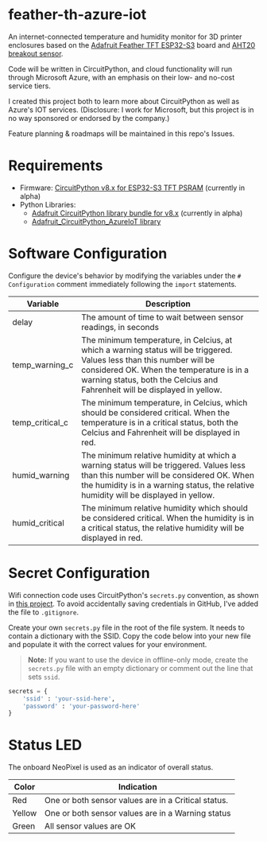 # feather-th-azure-iot
 An internet-connected temperature and humidity monitor for 3D printer enclosures based on the [Adafruit Feather TFT ESP32-S3](https://www.adafruit.com/product/5483) board and [AHT20 breakout sensor](https://www.adafruit.com/product/4566). 
 
 Code will be written in CircuitPython, and cloud functionality will run through Microsoft Azure, with an emphasis on their low- and no-cost service tiers.

I created this project both to learn more about CircuitPython as well as Azure's IOT services. (Disclosure: I work for Microsoft, but this project is in no way sponsored or endorsed by the company.)

Feature planning & roadmaps will be maintained in this repo's Issues.

# Requirements

* Firmware: [CircuitPython v8.x for ESP32-S3 TFT PSRAM](https://circuitpython.org/board/adafruit_feather_esp32s3_tft/) (currently in alpha)
* Python Libraries:
    * [Adafruit CircuitPython library bundle for v8.x](https://circuitpython.org/libraries) (currently in alpha)
    * [Adafruit_CircuitPython_AzureIoT library](https://docs.circuitpython.org/projects/azureiot/en/latest/)

# Software Configuration

Configure the device's behavior by modifying the variables under the `# Configuration` comment immediately following the `import` statements.

|Variable|Description|
|--------|-----------|
|delay|The amount of time to wait between sensor readings, in seconds|
|temp_warning_c|The minimum temperature, in Celcius, at which a warning status will be triggered. Values less than this number will be considered OK. When the temperature is in a warning status, both the Celcius and Fahrenheit will be displayed in yellow.|
|temp_critical_c|The minimum temperature, in Celcius, which should be considered critical. When the temperature is in a critical status, both the Celcius and Fahrenheit will be displayed in red.|
|humid_warning|The minimum relative humidity at which a warning status will be triggered. Values less than this number will be considered OK. When the humidity is in a warning status, the relative humidity will be displayed in yellow.|
|humid_critical|The minimum relative humidity which should be considered critical. When the humidity is in a critical status, the relative humidity will be displayed in red.|

# Secret Configuration

Wifi connection code uses CircuitPython's `secrets.py` convention, as shown in [this project](https://learn.adafruit.com/mqtt-in-circuitpython/circuitpython-wifi-usage). To avoid accidentally saving credentials in GitHub, I've added the file to `.gitignore`.

Create your own `secrets.py` file in the root of the file system. It needs to contain a dictionary with the SSID. Copy the code below into your new file and populate it with the correct values for your environment.

> **Note:** If you want to use the device in offline-only mode, create the `secrets.py` file with an empty dictionary or comment out the line that sets `ssid`.

```python
secrets = {
    'ssid' : 'your-ssid-here',
    'password' : 'your-password-here'
}
```

# Status LED

The onboard NeoPixel is used as an indicator of overall status.

|Color|Indication|
|-----|----------|
|Red|One or both sensor values are in a Critical status.|
|Yellow|One or both sensor values are in a Warning status|
|Green|All sensor values are OK|
